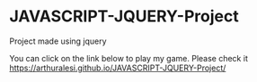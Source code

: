 # JAVASCRIPT-JQUERY-Project
 Project made using jquery

You can click on the link below to play my game. Please check it 
https://arthuralesi.github.io/JAVASCRIPT-JQUERY-Project/
